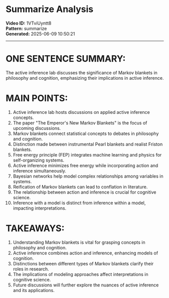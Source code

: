 # Summarize Analysis

**Video ID:** 1VTviUyntt8  
**Pattern:** summarize  
**Generated:** 2025-06-09 10:50:21  

---

# ONE SENTENCE SUMMARY:
The active inference lab discusses the significance of Markov blankets in philosophy and cognition, emphasizing their implications in active inference.

# MAIN POINTS:
1. Active inference lab hosts discussions on applied active inference concepts.
2. The paper "The Emperor's New Markov Blankets" is the focus of upcoming discussions.
3. Markov blankets connect statistical concepts to debates in philosophy and cognition.
4. Distinction made between instrumental Pearl blankets and realist Friston blankets.
5. Free energy principle (FEP) integrates machine learning and physics for self-organizing systems.
6. Active inference minimizes free energy while incorporating action and inference simultaneously.
7. Bayesian networks help model complex relationships among variables in systems.
8. Reification of Markov blankets can lead to conflation in literature.
9. The relationship between action and inference is crucial for cognitive science.
10. Inference with a model is distinct from inference within a model, impacting interpretations.

# TAKEAWAYS:
1. Understanding Markov blankets is vital for grasping concepts in philosophy and cognition.
2. Active inference combines action and inference, enhancing models of cognition.
3. Distinctions between different types of Markov blankets clarify their roles in research.
4. The implications of modeling approaches affect interpretations in cognitive science.
5. Future discussions will further explore the nuances of active inference and its applications.